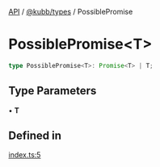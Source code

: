 [API](../../../packages.md) / [@kubb/types](../index.md) / PossiblePromise

# PossiblePromise\<T\>

```ts
type PossiblePromise<T>: Promise<T> | T;
```

## Type Parameters

• **T**

## Defined in

[index.ts:5](https://github.com/kubb-project/kubb/blob/ff80665146ae086e044807d0072fda660e72e1fd/packages/types/src/index.ts#L5)
